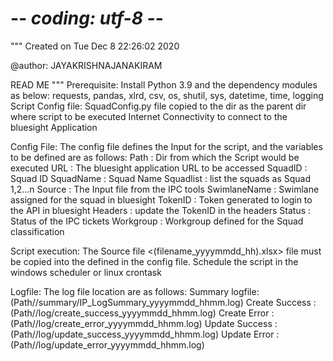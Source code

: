 # -*- coding: utf-8 -*-
"""
Created on Tue Dec  8 22:26:02 2020

@author: JAYAKRISHNAJANAKIRAM

READ ME
"""
Prerequisite: 
    Install Python 3.9 and the dependency modules as below:
        requests, pandas, xlrd, csv, os, shutil, sys, datetime, time, logging
    Script Config file:
        SquadConfig.py file copied to the dir as the parent dir where script to be executed
    Internet Connectivity to connect to the bluesight Application

Config File:
    The config file defines the Input for the script, and the variables to be defined are as follows:
        Path         : Dir from which the Script would be executed
        URL          : The bluesight application URL to be accessed
        SquadID      : Squad ID 
        SquadName    : Squad Name
        Squadlist    : list the squads as Squad 1,2...n
        Source       : The Input file from the IPC tools
        SwimlaneName : Swimlane assigned for the squad in bluesight
        TokenID      : Token generated to login to the API in bluesight
        Headers      : update the TokenID in the headers
        Status       : Status of the IPC tickets
        Workgroup    : Workgroup defined for the Squad classification
        
Script execution:
    The Source file <(filename_yyyymmdd_hh).xlsx> file must be copied into the <Path> defined in the config file.
    Schedule the script in the windows scheduler or linux crontask
    
Logfile:
    The log file location are as follows:
        Summary logfile: (Path/<ddmmyyyy>/summary/IP_LogSummary_yyyymmdd_hhmm.log)
        Create Success : (Path/<ddmmyyyy>/log/create_success_yyyymmdd_hhmm.log)
        Create Error   : (Path/<ddmmyyyy>/log/create_error_yyyymmdd_hhmm.log)
        Update Success : (Path/<ddmmyyyy>/log/update_success_yyyymmdd_hhmm.log)
        Update Error   : (Path/<ddmmyyyy>/log/update_error_yyyymmdd_hhmm.log)

    
    

